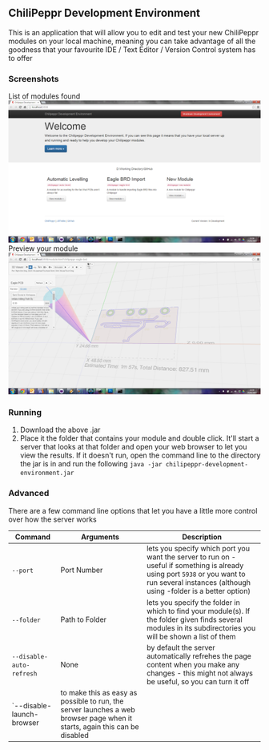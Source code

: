 ## ChiliPeppr Development Environment ##
This is an application that will allow you to edit and test your new ChiliPeppr modules on your local machine, 
meaning you can take advantage of all the goodness that your favourite IDE / Text Editor / Version Control system has to offer

### Screenshots ###
List of modules found
![List of Modules Found](/screenshots/overview.png?raw=true)
Preview your module
![List of Modules Found](/screenshots/module.png?raw=true)

### Running ###
1. Download the above .jar
2. Place it the folder that contains your module and double click. It'll start a server that looks at that folder and open your web browser to let you view the results.
If it doesn't run, open the command line to the directory the jar is in and run the following `java -jar chilipeppr-development-environment.jar`

### Advanced ###
There are a few command line options that let you have a little more control over how the server works

|Command|Arguments|Description|
|-------|---------|-----------|
|`--port`|Port Number|lets you specify which port you want the server to run on - useful if something is already using port `5938` or you want to run several instances (although using -folder is a better option)|
|`--folder`|Path to Folder|lets you specify the folder in which to find your module(s). If the folder given finds several modules in its subdirectories you will be shown a list of them|
|`--disable-auto-refresh`|None|by default the server automatically refrehes the page content when you make any changes - this might not always be useful, so you can turn it off|
|`--disable-launch-browser|to make this as easy as possible to run, the server launches a web browser page when it starts, again this can be disabled|